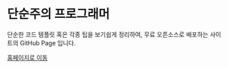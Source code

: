 단순주의 프로그래머
===========================

단순한 코드 템플릿 혹은 각종 팁을 보기쉽게 정리하여, 무료 오픈소스로 배포하는 사이트의 GitHub Page 입니다.

[홈페이지로 이동](simplismdeveloper.github.io)
